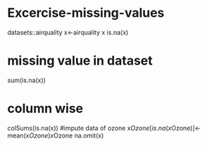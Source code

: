 # Excercise-missing-values
datasets::airquality
x<-airquality
x
is.na(x)
# missing value in dataset
sum(is.na(x))
# column wise
colSums(is.na(x))
#impute data of ozone
x$Ozone[is.na(x$Ozone)]<-mean(x$Ozone)
x$Ozone
na.omit(x)
